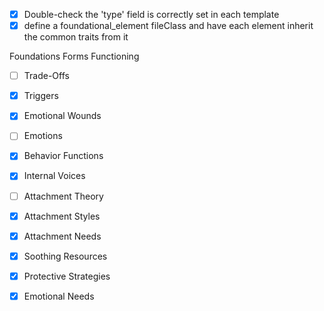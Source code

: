 ---
---

- [x] Double-check the 'type' field is correctly set in each template
- [x] define a foundational_element fileClass and have each element inherit the common traits from it

Foundations Forms Functioning
- [ ] Trade-Offs
- [x] Triggers
- [x] Emotional Wounds
- [ ] Emotions
- [x] Behavior Functions
- [x] Internal Voices
- [ ] Attachment Theory
- [x] Attachment Styles
- [x] Attachment Needs
- [x] Soothing Resources
- [x] Protective Strategies
- [x] Emotional Needs

